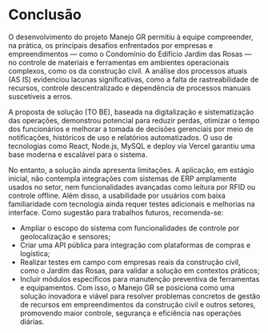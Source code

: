 # Conclusão

O desenvolvimento do projeto Manejo GR permitiu à equipe compreender, na prática, os principais desafios enfrentados por empresas e empreendimentos — como o Condomínio do Edifício Jardim das Rosas — no controle de materiais e ferramentas em ambientes operacionais complexos, como os da construção civil. A análise dos processos atuais (AS IS) evidenciou lacunas significativas, como a falta de rastreabilidade de recursos, controle descentralizado e dependência de processos manuais suscetíveis a erros.

A proposta de solução (TO BE), baseada na digitalização e sistematização das operações, demonstrou potencial para reduzir perdas, otimizar o tempo dos funcionários e melhorar a tomada de decisões gerenciais por meio de notificações, históricos de uso e relatórios automatizados. O uso de tecnologias como React, Node.js, MySQL e deploy via Vercel garantiu uma base moderna e escalável para o sistema.

No entanto, a solução ainda apresenta limitações. A aplicação, em estágio inicial, não contempla integrações com sistemas de ERP amplamente usados no setor, nem funcionalidades avançadas como leitura por RFID ou controle offline. Além disso, a usabilidade por usuários com baixa familiaridade com tecnologia ainda requer testes
adicionais e melhorias na interface. 
Como sugestão para trabalhos futuros, recomenda-se:
- Ampliar o escopo do sistema com funcionalidades de controle por geolocalização e
sensores;
- Criar uma API pública para integração com plataformas de compras e logística;
- Realizar testes em campo com empresas reais da construção civil, como o Jardim das Rosas,
para validar a solução em contextos práticos;
- Incluir módulos específicos para manutenção preventiva de ferramentas e equipamentos.
Com isso, o Manejo GR se posiciona como uma solução inovadora e viável para resolver
problemas concretos de gestão de recursos em empreendimentos da construção civil e outros
setores, promovendo maior controle, segurança e eficiência nas operações diárias.
